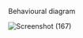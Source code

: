 Behavioural diagram

![Screenshot (167)](https://user-images.githubusercontent.com/94156658/148889300-cf47b167-5ef5-4e4a-a0f2-afa7bfaba30d.png)
